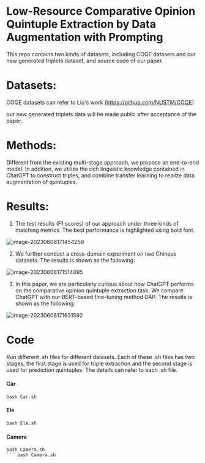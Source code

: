 # Low-Resource Comparative Opinion Quintuple Extraction by Data Augmentation with Prompting


This repo contains two kinds of datasets, including COQE datasets and our new generated triplets dataset,  and source code of our paper.

# Datasets:
COQE datasets can refer to Liu's work (https://github.com/NUSTM/COQE)

our new generated triplets data will be made public after acceptance of the paper.

# Methods:

Different from the existing multi-stage approach, we propose an end-to-end model. In addition, we utilize the rich linguistic knowledge contained in ChatGPT to construct triples, and combine transfer learning to realize data augmentation of quintuples.

# Results:

1. The test results (F1 scores) of our approach under three kinds of matching metrics. The best performance is highlighted using bold font. 

![image-20230608171454259](https://xat20220803.oss-cn-shanghai.aliyuncs.com/Figures/202306081714496.png)

2. We further conduct a cross-domain experiment on two Chinese datasets. The results is shown as the following:

![image-20230608171514095](https://xat20220803.oss-cn-shanghai.aliyuncs.com/Figures/202306081715148.png)

3. In this paper, we are particularly curious about how ChatGPT performs on the comparative opinion  quintuple extraction task. We compare ChatGPT with our BERT-based fine-tuning method DAP. The results is shown as the following:

![image-20230608171631592](https://xat20220803.oss-cn-shanghai.aliyuncs.com/Figures/202306081716649.png)

# Code

Run different .sh files for different datasets. Each of these .sh files has two stages, the first stage is used for triple extraction and the second stage is used for prediction quintuples. The details can refer to each .sh file. 

#### Car

```
bash Car.sh
```

#### Ele

```
bash Ele.sh
```

#### Camera

```
bash Camera.sh
``` bash Camera.sh
````

